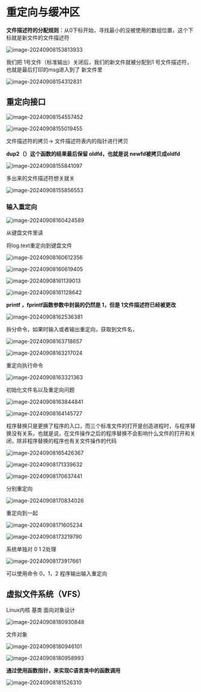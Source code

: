 # 重定向与缓冲区

**文件描述符的分配规则**：从0下标开始，寻找最小的没被使用的数组位置，这个下标就是新文件的文件描述符

![image-20240908153813933](D:\code\study\notes_stu\c++_note\picture\image-20240908153813933.png)

我们把 1号文件（标准输出）关闭后，我们的新文件就被分配到1 号文件描述符，也就是最后打印的msg进入到了 新文件里

![image-20240908154312831](D:\code\study\notes_stu\c++_note\picture\image-20240908154312831.png)

## 重定向接口

![image-20240908154557452](D:\code\study\notes_stu\c++_note\picture\image-20240908154557452.png)

![image-20240908155019455](D:\code\study\notes_stu\c++_note\picture\image-20240908155019455.png)

文件描述符的拷贝-> 文件描述符表内的指针进行拷贝

**dup2（）这个函数的结果最后保留 oldfd，也就是说 newfd被拷贝成oldfd**  

![image-20240908155841097](D:\code\study\notes_stu\c++_note\picture\image-20240908155841097.png)

多出来的文件描述符想关就关

![image-20240908155856553](D:\code\study\notes_stu\c++_note\picture\image-20240908155856553.png)

### 输入重定向

![image-20240908160424589](D:\code\study\notes_stu\c++_note\picture\image-20240908160424589.png)

从键盘文件里读

将log.text重定向到键盘文件

![image-20240908160612356](D:\code\study\notes_stu\c++_note\picture\image-20240908160612356.png)

![image-20240908160619405](D:\code\study\notes_stu\c++_note\picture\image-20240908160619405.png)

![image-20240908161139013](D:\code\study\notes_stu\c++_note\picture\image-20240908161139013.png)

![image-20240908161128642](D:\code\study\notes_stu\c++_note\picture\image-20240908161128642.png)

**printf ，fprintf函数参数中封装的仍然是 1，但是 1文件描述符已经被更改**

![image-20240908162536381](D:\code\study\notes_stu\c++_note\picture\image-20240908162536381.png)

拆分命令，如果时输入或者输出重定向，获取到文件名，

![image-20240908163718657](D:\code\study\notes_stu\c++_note\picture\image-20240908163718657.png)

![image-20240908163217024](D:\code\study\notes_stu\c++_note\picture\image-20240908163217024.png)

重定向执行命令

![image-20240908163321363](D:\code\study\notes_stu\c++_note\picture\image-20240908163321363.png)

初始化文件名以及重定向问题

![image-20240908163844841](D:\code\study\notes_stu\c++_note\picture\image-20240908163844841.png)

![image-20240908164145727](D:\code\study\notes_stu\c++_note\picture\image-20240908164145727.png)

程序替换只是更换了程序的入口，而三个标准文件的打开是创造进程时，与程序替换没有关系，也就是说，在文件操作之后的程序替换不会影响什么文件的打开和关闭，除非程序替换的程序也有关文件操作的代码

![image-20240908165426367](D:\code\study\notes_stu\c++_note\picture\image-20240908165426367.png)

![image-20240908171339632](D:\code\study\notes_stu\c++_note\picture\image-20240908171339632.png)

![image-20240908170637441](D:\code\study\notes_stu\c++_note\picture\image-20240908170637441.png)

分别重定向

![image-20240908170834026](D:\code\study\notes_stu\c++_note\picture\image-20240908170834026.png)

重定向到一起

![image-20240908171605234](D:\code\study\notes_stu\c++_note\picture\image-20240908171605234.png)

![image-20240908173219790](D:\code\study\notes_stu\c++_note\picture\image-20240908173219790.png)

系统单独对  0  1  2处理

![image-20240908173917661](D:\code\study\notes_stu\c++_note\picture\image-20240908173917661.png)

可以使用命令 0，1，2 程序输出输入重定向

## 虚拟文件系统（VFS）

Linux内核   基类 面向对象设计

![image-20240908180930848](D:\code\study\notes_stu\c++_note\picture\image-20240908180930848.png)

文件对象

![image-20240908180946101](D:\code\study\notes_stu\c++_note\picture\image-20240908180946101.png)

![image-20240908180958993](D:\code\study\notes_stu\c++_note\picture\image-20240908180958993.png)

**通过使用函数指针，来实现C语言类中的函数调用**

![image-20240908181526310](D:\code\study\notes_stu\c++_note\picture\image-20240908181526310.png)